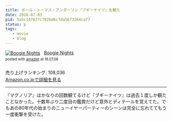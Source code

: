 ```yaml
---
title: ポール・トーマス・アンダーソン『ブギーナイツ』を観た
date: 2016-07-03
pid: 5a5c147627c702bd6c7da5673264ca77
status: p
tags:
   - movie
   - blog
---
```


<div class="amazlet-box" style="margin-bottom:0px;"><div class="amazlet-image" style="float:left;margin:0px 12px 1px 0px;"><a href="http://www.amazon.co.jp/exec/obidos/ASIN/B0037TVOHY/dotimpact-22/ref=nosim/" name="amazletlink" target="_blank"><img src="http://ecx.images-amazon.com/images/I/51ehBaHGJUL._SL160_.jpg" alt="Boogie Nights" style="border: none;" /></a></div><div class="amazlet-info" style="line-height:120%; margin-bottom: 10px"><div class="amazlet-name" style="margin-bottom:10px;line-height:120%"><a href="http://www.amazon.co.jp/exec/obidos/ASIN/B0037TVOHY/dotimpact-22/ref=nosim/" name="amazletlink" target="_blank">Boogie Nights</a><div class="amazlet-powered-date" style="font-size:80%;margin-top:5px;line-height:120%">posted with <a href="http://www.amazlet.com/" title="amazlet" target="_blank">amazlet</a> at 16.07.06</div></div><div class="amazlet-detail"> <br />売り上げランキング: 108,036<br /></div><div class="amazlet-sub-info" style="float: left;"><div class="amazlet-link" style="margin-top: 5px"><a href="http://www.amazon.co.jp/exec/obidos/ASIN/B0037TVOHY/dotimpact-22/ref=nosim/" name="amazletlink" target="_blank">Amazon.co.jpで詳細を見る</a></div></div></div><div class="amazlet-footer" style="clear: left"></div></div>

---- 

『マグノリア』はかなりの回数観てるけど『ブギーナイツ』は過去１度しか観たことなかった。十数年ぶり二度目の鑑賞だけど意外とディテールを覚えてた。でもあの80年代の始まりのニューイヤーパーティーのシーンは完全に忘れててもう一度衝撃を受けた。